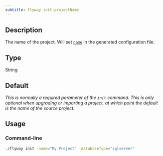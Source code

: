 ```yaml
---
subtitle: flyway.init.projectName
---
```


## Description

The name of the project.
Will set [`name`](<Configuration/Name Setting>) in the generated configuration file.

## Type

String

## Default

<i>This is normally a required parameter of the
`init` command. This is only optional when upgrading or importing a project, at which point the default is the name of the source project.</i>

## Usage

### Command-line

```bash
./flyway init -name="My Project" -databaseType="sqlserver"
```
